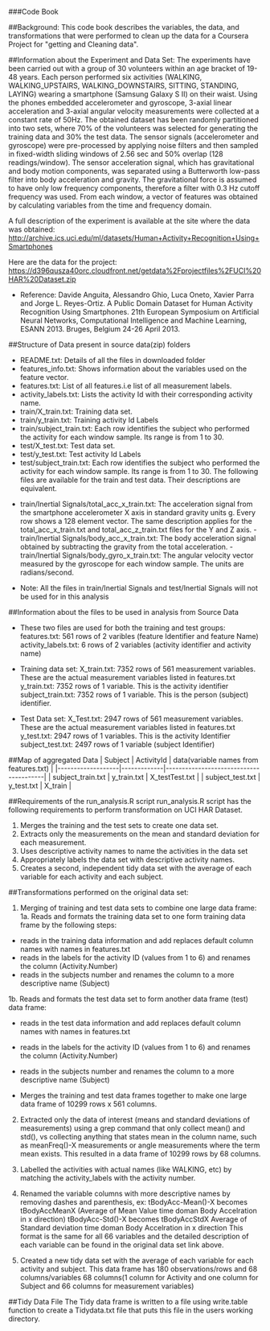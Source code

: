 ###Code Book

##Background:
This code book describes the variables, the data, and transformations that were performed to clean up the data for a Coursera Project for "getting and Cleaning data".

##Information about the Experiment and Data Set:
The experiments have been carried out with a group of 30 volunteers within an age bracket of 19-48 years. 
Each person performed six activities (WALKING, WALKING_UPSTAIRS, WALKING_DOWNSTAIRS, SITTING, STANDING, LAYING) wearing a smartphone (Samsung Galaxy S II) on their waist. 
Using the phones embedded accelerometer and gyroscope, 3-axial linear acceleration and 3-axial angular velocity measurements were collected at a constant rate of 50Hz. 
The obtained dataset has been randomly partitioned into two sets, where 70% of the volunteers was selected for generating the training data and 30% the test data. 
The sensor signals (accelerometer and gyroscope) were pre-processed by applying noise filters and then sampled in fixed-width sliding windows of 2.56 sec and 50% overlap (128 readings/window). 
The sensor acceleration signal, which has gravitational and body motion components, was separated using a Butterworth low-pass filter into body acceleration and gravity. 
The gravitational force is assumed to have only low frequency components, therefore a filter with 0.3 Hz cutoff frequency was used. 
From each window, a vector of features was obtained by calculating variables from the time and frequency domain.

A full description of the experiment is available at the site where the data was obtained: 
http://archive.ics.uci.edu/ml/datasets/Human+Activity+Recognition+Using+Smartphones 

Here are the data for the project: 
https://d396qusza40orc.cloudfront.net/getdata%2Fprojectfiles%2FUCI%20HAR%20Dataset.zip 
* Reference: Davide Anguita, Alessandro Ghio, Luca Oneto, Xavier Parra and Jorge L. Reyes-Ortiz. A Public Domain Dataset for Human Activity Recognition Using Smartphones. 
21th European Symposium on Artificial Neural Networks, Computational Intelligence and Machine Learning, ESANN 2013. Bruges, Belgium 24-26 April 2013.

##Structure of Data present in source data(zip) folders
* README.txt: Details of all the files in downloaded folder
* features_info.txt: Shows information about the variables used on the feature vector.
* features.txt: List of all features.i.e list of all measurement labels.
* activity_labels.txt: Lists the activity Id with their corresponding activity name.
* train/X_train.txt: Training data set.
* train/y_train.txt: Training activity Id Labels
* train/subject_train.txt: Each row identifies the subject who performed the activity for each window sample. Its range is from 1 to 30.
* test/X_test.txt: Test data set.
* test/y_test.txt: Test activity Id Labels
* test/subject_train.txt: Each row identifies the subject who performed the activity for each window sample. Its range is from 1 to 30.
The following files are available for the train and test data. Their descriptions are equivalent. 
- train/Inertial Signals/total_acc_x_train.txt: The acceleration signal from the smartphone accelerometer X axis in standard gravity units g. 
Every row shows a 128 element vector. The same description applies for the total_acc_x_train.txt and total_acc_z_train.txt files for the Y and Z axis. - train/Inertial Signals/body_acc_x_train.txt: The body acceleration signal obtained by subtracting the gravity from 
the total acceleration. - train/Inertial Signals/body_gyro_x_train.txt: The angular velocity vector measured by the gyroscope for each window sample. The units are radians/second.
* Note: All the files in train/Inertial Signals and test/Inertial Signals will not be used for in this analysis

##Information about the files to be used in analysis from Source Data
* These two files are used for both the training and test groups:
features.txt: 561 rows of 2 varibles (feature Identifier and feature Name) 
activity_labels.txt: 6 rows of 2 variables (activity identifier and activity name)

* Training data set:
X_train.txt: 7352 rows of 561 measurement variables. These are the actual measurement variables listed in features.txt
y_train.txt: 7352 rows of 1 variable. This is the activity identifier
subject_train.txt: 7352 rows of 1 variable. This is the person (subject) identifier.

* Test Data set:
X_Test.txt: 2947 rows of 561 measurement variables. These are the actual measurement variables listed in features.txt 
y_test.txt: 2947 rows of 1 variables. This is the activity Identifier
subject_test.txt: 2497 rows of 1 variable (subject Identifier)


##Map of aggregated Data
| Subject           | ActivityId  | data(variable names from features.txt) |
|-------------------|-------------|----------------------------------------|
| subject_train.txt | y_train.txt | X_testTest.txt                         |
| subject_test.txt  | y_test.txt  | X_train                                |


##Requirements of the run_analysis.R script
run_analysis.R script has the following requirements to perform transformation on UCI HAR Dataset.
1. Merges the training and the test sets to create one data set.
2. Extracts only the measurements on the mean and standard deviation for each measurement.
3. Uses descriptive activity names to name the activities in the data set
4. Appropriately labels the data set with descriptive activity names.
5. Creates a second, independent tidy data set with the average of each variable for each activity and each subject.

##Transformations performed on the original data set:
1. Merging of training and test data sets to combine one large data frame:
1a. Reads and formats the training data set to one form training data frame by the following steps:
* reads in the training data information and add replaces default column names with names in features.txt
* reads in the labels for the activity ID (values from 1 to 6) and renames the column (Activity.Number)
* reads in the subjects number and renames the column to a more descriptive name (Subject)

1b. Reads and formats the test data set to form another data frame (test) data frame:
* reads in the test data information and add replaces default column names with names in features.txt
* reads in the labels for the activity ID (values from 1 to 6) and renames the column (Activity.Number)
* reads in the subjects number and renames the column to a more descriptive name (Subject)

* Merges the training and test data frames together to make one large data frame of 10299 rows x 561 columns.

2. Extracted only the data of interest (means and standard deviations of measurements) using a grep command that 
only collect mean() and std(), vs collecting anything that states mean in the column name, such as meanFreq()-X measurements 
or angle measurements where the term mean exists. This resulted in a data frame of 10299 rows by 68 columns.

3. Labelled the activities with actual names (like WALKING, etc) by matching the activity_labels with the activity number.

4. Renamed the variable columns with more descriptive names by removing dashes and parenthesis, ex:
tBodyAcc-Mean()-X becomes tBodyAccMeanX	(Average of Mean Value time doman Body Accelration in x direction)
tBodyAcc-Std()-X becomes tBodyAccStdX	Average of Standard deviation time doman Body Accelration in x direction
This format is the same for all 66 variables and the detailed description of each variable can be found in the original data set link above.

5. Created a new tidy data set with the average of each variable for each activity and subject.
This data frame has 180 observations/rows and 68 columns/variables
68 columns(1 column for Activity and one column for Subject and 66 columns for measurement variables)

##Tidy Data File
The Tidy data frame is written to a file using write.table function to create a 
Tidydata.txt file that puts this file in the users working directory.
